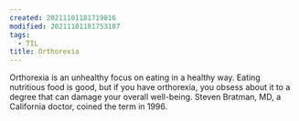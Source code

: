```yaml
---
created: 20211101181719816
modified: 20211101181753187
tags:
  - TIL
title: Orthorexia
---
```


Orthorexia is an unhealthy focus on eating in a healthy way. Eating nutritious food is good, but if you have orthorexia, you obsess about it to a degree that can damage your overall well-being. Steven Bratman, MD, a California doctor, coined the term in 1996.
